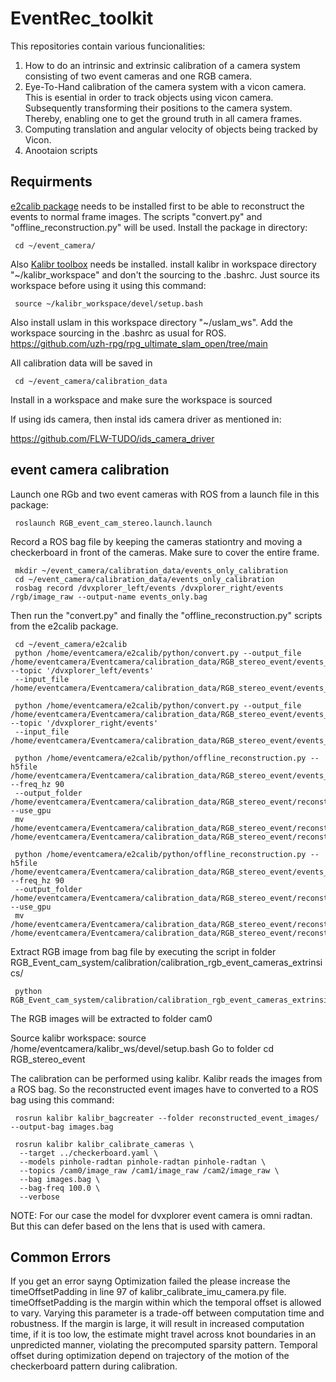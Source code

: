 # EventRec_toolkit
This repositories contain various funcionalities:
1. How to do an intrinsic and extrinsic calibration of a camera system consisting of two event cameras and one RGB camera.
2. Eye-To-Hand calibration of the camera system with a vicon camera. This is esential in order to track objects using vicon camera. Subsequently transforming their positions to the camera system. Thereby, enabling one to get the ground truth in all camera frames. 
3. Computing translation and angular velocity of objects being tracked by Vicon.
4. Anootaion scripts

## Requirments
[e2calib package](https://github.com/uzh-rpg/e2calib) needs to be installed first to be able to
reconstruct the events to normal frame images. The scripts "convert.py" and "offline_reconstruction.py" will be used.
Install the package in directory:

     cd ~/event_camera/

Also [Kalibr toolbox](https://github.com/ethz-asl/kalibr) needs be installed. install kalibr in workspace directory "~/kalibr_workspace"
and don't the sourcing to the .bashrc. Just source its workspace before using it using this command:

     source ~/kalibr_workspace/devel/setup.bash

Also install uslam in this workspace directory "~/uslam_ws". Add the workspace sourcing in the .bashrc as usual for ROS.
https://github.com/uzh-rpg/rpg_ultimate_slam_open/tree/main

All calibration data will be saved in 

     cd ~/event_camera/calibration_data

Install in a workspace and make sure the workspace is sourced

If using ids camera, then instal ids camera driver as mentioned in:

https://github.com/FLW-TUDO/ids_camera_driver

## event camera calibration

Launch one RGb and two event cameras with ROS from a launch file in this package:

     roslaunch RGB_event_cam_stereo.launch.launch

Record a ROS bag file by keeping the cameras stationtry and moving a checkerboard 
in front of the cameras. Make sure to cover the entire frame.

     mkdir ~/event_camera/calibration_data/events_only_calibration
     cd ~/event_camera/calibration_data/events_only_calibration
     rosbag record /dvxplorer_left/events /dvxplorer_right/events /rgb/image_raw --output-name events_only.bag

Then run the "convert.py" and finally the "offline_reconstruction.py" scripts from the e2calib package.

     cd ~/event_camera/e2calib
     python /home/eventcamera/e2calib/python/convert.py --output_file /home/eventcamera/Eventcamera/calibration_data/RGB_stereo_event/events_left.h5 --topic '/dvxplorer_left/events' 
     --input_file /home/eventcamera/Eventcamera/calibration_data/RGB_stereo_event/events_only.bag 

     python /home/eventcamera/e2calib/python/convert.py --output_file /home/eventcamera/Eventcamera/calibration_data/RGB_stereo_event/events_right.h5 --topic '/dvxplorer_right/events' 
     --input_file /home/eventcamera/Eventcamera/calibration_data/RGB_stereo_event/events_only.bag 

     python /home/eventcamera/e2calib/python/offline_reconstruction.py --h5file /home/eventcamera/Eventcamera/calibration_data/RGB_stereo_event/events_right.h5 --freq_hz 90 
     --output_folder /home/eventcamera/Eventcamera/calibration_data/RGB_stereo_event/reconstructed_event_images --use_gpu
     mv /home/eventcamera/Eventcamera/calibration_data/RGB_stereo_event/reconstructed_event_images/e2calib/ /home/eventcamera/Eventcamera/calibration_data/RGB_stereo_event/reconstructed_event_images/cam2 
 
     python /home/eventcamera/e2calib/python/offline_reconstruction.py --h5file /home/eventcamera/Eventcamera/calibration_data/RGB_stereo_event/events_left.h5 --freq_hz 90 
     --output_folder /home/eventcamera/Eventcamera/calibration_data/RGB_stereo_event/reconstructed_event_images --use_gpu
     mv /home/eventcamera/Eventcamera/calibration_data/RGB_stereo_event/reconstructed_event_images/e2calib/ /home/eventcamera/Eventcamera/calibration_data/RGB_stereo_event/reconstructed_event_images/cam1 

Extract RGB image from bag file by executing the script in folder RGB_Event_cam_system/calibration/calibration_rgb_event_cameras_extrinsics/
     
     python RGB_Event_cam_system/calibration/calibration_rgb_event_cameras_extrinsics/extract_rgb_img_from_bag.py

The RGB images will be extracted to folder cam0

Source kalibr workspace:
     source /home/eventcamera/kalibr_ws/devel/setup.bash
Go to folder cd RGB_stereo_event

The calibration can be performed using kalibr. Kalibr reads the images from a ROS bag.
So the reconstructed event images have to converted to a ROS bag using this command:
     
     rosrun kalibr kalibr_bagcreater --folder reconstructed_event_images/ --output-bag images.bag
     
     rosrun kalibr kalibr_calibrate_cameras \
      --target ../checkerboard.yaml \
      --models pinhole-radtan pinhole-radtan pinhole-radtan \
      --topics /cam0/image_raw /cam1/image_raw /cam2/image_raw \
      --bag images.bag \
      --bag-freq 100.0 \
      --verbose
NOTE: For our case the model for dvxplorer event camera is omni radtan. But this can defer based on the lens that is used with camera.

## Common Errors

If you get an error sayng Optimization failed the please increase the timeOffsetPadding in line 97 of kalibr_calibrate_imu_camera.py file. timeOffsetPadding is the margin within which the temporal offset is allowed to vary. Varying this parameter is a trade-off between computation time and robustness. If the margin is large, it will result in increased computation time, if it is too low, the estimate might travel across knot boundaries in an unpredicted manner, violating the precomputed sparsity pattern. Temporal offset during optimization depend on trajectory of the motion of the checkerboard pattern during calibration.
